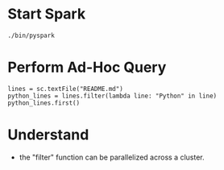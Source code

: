 # Start Spark

`./bin/pyspark`

# Perform Ad-Hoc Query

```
lines = sc.textFile("README.md")
python_lines = lines.filter(lambda line: "Python" in line)
python_lines.first()
```

# Understand

- the "filter" function can be parallelized across a cluster.